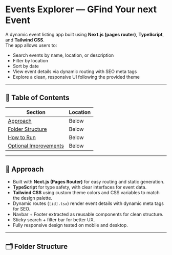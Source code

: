 # Events Explorer — GFind Your next Event
A dynamic event listing app built using **Next.js (pages router)**, **TypeScript**, and **Tailwind CSS**.  
The app allows users to:
- Search events by name, location, or description
- Filter by location
- Sort by date
- View event details via dynamic routing with SEO meta tags  
- Explore a clean, responsive UI following the provided theme

---

## 📑 Table of Contents

| Section | Location |
|----------|----------|
| [Approach](#approach) | Below |
| [Folder Structure](#folder-structure) | Below |
| [How to Run](#how-to-run) | Below |
| [Optional Improvements](#optional-improvements) | Below |

---

## 🚀 Approach

- Built with **Next.js (Pages Router)** for easy routing and static generation.
- **TypeScript** for type safety, with clear interfaces for event data.
- **Tailwind CSS** using custom theme colors and CSS variables to match the design palette.
- Dynamic routes (`[id].tsx`) render event details with dynamic meta tags for SEO.
- Navbar + Footer extracted as reusable components for clean structure.
- Sticky search + filter bar for better UX.
- Fully responsive design tested on mobile and desktop.

---

## 🗂 Folder Structure

